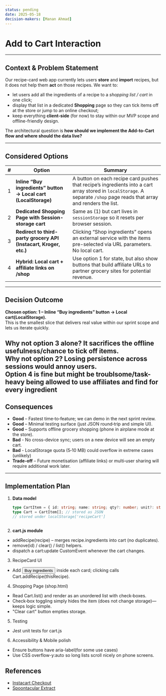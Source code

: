 ```yaml
---
status: pending
date: 2025-05-18
decision-makers: [Manan Ahmad]
---
```

# Add to Cart Interaction 

---

## Context & Problem Statement

Our recipe-card web app currently lets users **store** and **import** recipes, but it does not help them **act** on those recipes. We want to:

* let users add all the ingredients of a recipe to a *shopping list / cart* in one click;
* display that list in a dedicated **Shopping** page so they can tick items off at the store or jump to an online checkout;
* keep everything **client-side** (for now) to stay within our MVP scope and offline-friendly design.

The architectural question is **how should we implement the Add-to-Cart flow and where should the data live?**

---

## Considered Options

| # | Option | Summary |
|:-:|--------|---------|
| 1 | **Inline “Buy ingredients” button → Local cart (LocalStorage)** | A button on each recipe card pushes that recipe’s ingredients into a cart array stored in `localStorage`. A separate `/shop` page reads that array and renders the list. |
| 2 | **Dedicated Shopping Page with Session-storage cart** | Same as (1) but cart lives in `sessionStorage` so it resets per browser session. |
| 3 | **Redirect to third-party grocery API (Instacart, Kroger, etc.)** | Clicking “Shop ingredients” opens an external service with the items pre-selected via URL parameters. No local cart. |
| 4 | **Hybrid: Local cart + affiliate links on /shop** | Use option 1 for state, but also show buttons that build affiliate URLs to partner grocery sites for potential revenue. |

---

## Decision Outcome

**Chosen option: 1 – Inline “Buy ingredients” button → Local cart(LocalStorage).**  
This is the smallest slice that delivers real value within our sprint scope and lets us iterate quickly.

**Why not option 3 alone?** It sacrifices the offline usefulness/chance to tick off items.  
**Why not option 2?** Losing persistence across sessions would annoy users.  
Option 4 is fine but might be troublsome/task-heavy being allowed to use affiliates and find for every ingredient
---

## Consequences

* **Good** – Fastest time‑to‑feature; we can demo in the next sprint review.  
* **Good** – Minimal testing surface (just JSON round‑trip and simple UI).  
* **Good** – Supports offline grocery shopping (phone in airplane mode at the store).  
* **Bad** - No cross-device sync; users on a new device will see an empty cart.
* **Bad** - LocalStorage quota (5‑10 MB) could overflow in extreme cases (unlikely)
* **Trade-off** –  Future monetisation (affiliate links) or multi‑user sharing will require additional work later.

---

## Implementation Plan 

1. **Data model**

   ```ts
   type CartItem = { id: string; name: string; qty?: number; unit?: string };
   type Cart = CartItem[]; // stored as JSON
   // stored under localStorage['recipeCart'] 
  
 2. **cart.js module**
  * addRecipe(recipe) – merges recipe.ingredients into cart (no duplicates).
  * remove(id) / clear() / list() helpers.
  * dispatch a cart:update CustomEvent whenever the cart changes.
  
3. RecipeCard UI
  * Add <button class="buy-ingredients">Buy ingredients</button> inside each card; clicking calls Cart.addRecipe(thisRecipe).

4. Shopping Page (shop.html)
  * Read Cart.list() and render as an unordered list with check‑boxes.
  * Check‑box toggling simply hides the item (does not change storage)—keeps logic simple.
  * "Clear cart" button empties storage.
  
5. Testing
  * Jest unit tests for cart.js
  
6. Accessibility & Mobile polish
  * Ensure buttons have aria-label(for some use cases)
  * Use CSS overflow-y:auto so long lists scroll nicely on phone screens.
  ## References 
  * [Instacart Checkout](https://docs.instacart.com/storefront/learn_about_your_storefront/cart_and_checkout/checkout/)
  * [Spoontacular Extract](https://spoonacular.com/food-api/docs#Extract-Recipe-From-Website)
  
